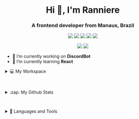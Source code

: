<h1 align="center">Hi 👋, I'm Ranniere</h1>
<h3 align="center">A frontend developer from Manaus, Brazil</h3>

[<p align=center><img src="https://img.shields.io/badge/LinkedIn-0077B5?style=for-the-badge&logo=linkedin&logoColor=white" />](https://www.linkedin.com/in/rannierefarias/)
[<img src="https://img.shields.io/badge/Facebook-1877F2?style=for-the-badge&logo=facebook&logoColor=white" />](https://facebook.com/Orkuml)
[<img src="https://img.shields.io/badge/Instagram-E4405F?style=for-the-badge&logo=instagram&logoColor=white" />](https://instagram.com/orkumlmetal)
[<img src="https://img.shields.io/badge/twitter-%231DA1F2.svg?&style=for-the-badge&logo=twitter&logoColor=white" />](https://twitter.com/Orkuml)
[<img src="https://img.shields.io/badge/Discord-7289DA?style=for-the-badge&logo=discord&logoColor=white" /></p>](https://discord.com/invite/6sCnuky)

<p align=center> <img src="https://komarev.com/ghpvc/?username=Orkuml" /> <img src="https://img.shields.io/github/followers/Orkuml?label=Follow" /> </p>

- 🔭 I’m currently working on **DiscordBot**
- 🌱 I’m currently learning **React**

<details>
  <summary>💻 My Workspace</summary>
    <img align=left src="https://img.shields.io/badge/Windows-0078D6?style=for-the-badge&logo=windows&logoColor=white" />
    <img align=left src="https://img.shields.io/badge/CPU-Ryzen_7_3700X-ED1C24?style=for-the-badge&logo=amd&logoColor=white" />
    <img align=left src="https://img.shields.io/badge/GPU-RTX2060-76B900?style=for-the-badge&logo=nvidia&logoColor=white" />
    <img align=left src="https://img.shields.io/badge/RAM-32GB-ff1aff?style=for-the-badge&logo=corsair&logoColor=white" />
    <img align=left src="https://img.shields.io/badge/SSD-2TB-1a75ff?style=for-the-badge&logo=samsung&logoColor=white" />
    <img align=left src="https://img.shields.io/badge/Screen-24''-00cc66?style=for-the-badge&logo=samsung&logoColor=white" />
</details>
<p>&nbsp;</p>
<details>
  <summary>:zap: My Github Stats</summary>
    <img float=left width="65%" src="https://github-readme-stats.vercel.app/api?username=Orkuml&show_icons=true&theme=midnight-purple&border=none" />
    <img float=left width="34%" src="https://github-readme-stats.vercel.app/api/top-langs/?username=Orkuml&theme=midnight-purple&hide=hack&langs_count=10" />
<!-- ![Git Stats](https://github-readme-stats.vercel.app/api?username=Orkuml&show_icons=true&theme=midnight-purple) ![Language Stats](https://github-readme-stats.vercel.app/api/top-langs/?username=Orkuml&theme=midnight-purple&hide=hack&langs_count=10) -->
</details>
<p>&nbsp;</p>
<details>
  <summary>🚀 Languages and Tools</summary>
    <a href="https://codeigniter.com" target="_blank"> <img src="https://cdn.worldvectorlogo.com/logos/codeigniter.svg" alt="codeigniter" width="40" height="40"/> </a>
    <a href="https://www.w3schools.com/css/" target="_blank"> <img src="https://raw.githubusercontent.com/devicons/devicon/master/icons/css3/css3-original-wordmark.svg" alt="css3" width="40" height="40"/> </a>
  <a href="https://www.docker.com/" target="_blank"> <img src="https://raw.githubusercontent.com/devicons/devicon/master/icons/docker/docker-original-wordmark.svg" alt="docker" width="40" height="40"/> </a>
  <a href="https://git-scm.com/" target="_blank"> <img src="https://www.vectorlogo.zone/logos/git-scm/git-scm-icon.svg" alt="git" width="40" height="40"/> </a>
  <a href="https://www.w3.org/html/" target="_blank"> <img src="https://raw.githubusercontent.com/devicons/devicon/master/icons/html5/html5-original-wordmark.svg" alt="html5" width="40" height="40"/> </a>
  <a href="https://www.adobe.com/in/products/illustrator.html" target="_blank"> <img src="https://www.vectorlogo.zone/logos/adobe_illustrator/adobe_illustrator-icon.svg" alt="illustrator" width="40" height="40"/> </a>
  <a href="https://developer.mozilla.org/en-US/docs/Web/JavaScript" target="_blank"> <img src="https://raw.githubusercontent.com/devicons/devicon/master/icons/javascript/javascript-original.svg" alt="javascript" width="40" height="40"/> </a>
  <a href="https://www.mysql.com/" target="_blank"> <img src="https://raw.githubusercontent.com/devicons/devicon/master/icons/mysql/mysql-original-wordmark.svg" alt="mysql" width="40" height="40"/> </a>
  <a href="https://nodejs.org" target="_blank"> <img src="https://raw.githubusercontent.com/devicons/devicon/master/icons/nodejs/nodejs-original-wordmark.svg" alt="nodejs" width="40" height="40"/> </a>
  <a href="https://www.photoshop.com/en" target="_blank"> <img src="https://raw.githubusercontent.com/devicons/devicon/master/icons/photoshop/photoshop-line.svg" alt="photoshop" width="40" height="40"/> </a>
  <a href="https://www.php.net" target="_blank"> <img src="https://raw.githubusercontent.com/devicons/devicon/master/icons/php/php-original.svg" alt="php" width="40" height="40"/> </a>
  <a href="https://postman.com" target="_blank"> <img src="https://www.vectorlogo.zone/logos/getpostman/getpostman-icon.svg" alt="postman" width="40" height="40"/> </a>
  <a href="https://reactjs.org/" target="_blank"> <img src="https://raw.githubusercontent.com/devicons/devicon/master/icons/react/react-original-wordmark.svg" alt="react" width="40" height="40"/> </a>
</details>
